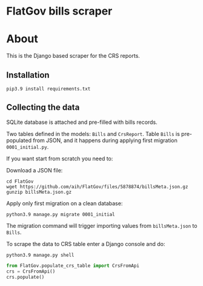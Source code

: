 # FlatGov bills scraper

# About

This is the Django based scraper for the CRS reports.

## Installation

```shell
pip3.9 install requirements.txt
```

## Collecting the data

SQLite database is attached and pre-filled with bills records.

Two tables defined in the models: `Bills` and `CrsReport`. Table `Bills` is pre-populated from JSON, and it happens during applying first migration `0001_initial.py`. 

If you want start from scratch you need to:

Download a JSON file:

```shell
cd FlatGov
wget https://github.com/aih/FlatGov/files/5878874/billsMeta.json.gz
gunzip billsMeta.json.gz
```

Apply only first migration on a clean database:

```shell
python3.9 manage.py migrate 0001_initial
```

The migration command will trigger importing values from `billsMeta.json` to `Bills`.

To scrape the data to CRS table enter a Django console and do:

```shell
python3.9 manage.py shell
```

```python
from FlatGov.populate_crs_table import CrsFromApi
crs = CrsFromApi()
crs.populate()
```
